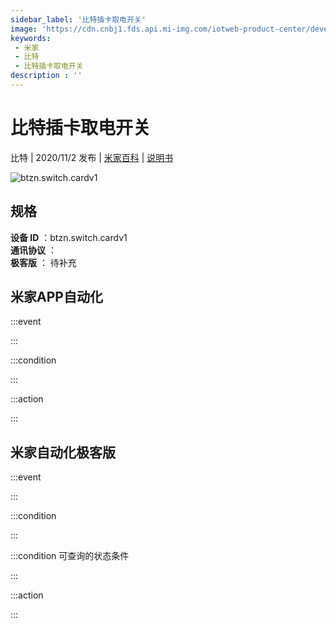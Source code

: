 ```yaml
---
sidebar_label: '比特插卡取电开关'
image: 'https://cdn.cnbj1.fds.api.mi-img.com/iotweb-product-center/developer_160316209782072qz4R1d.png?GalaxyAccessKeyId=AKVGLQWBOVIRQ3XLEW&Expires=9223372036854775807&Signature=yw8Y79jrrlurWtyvYvRvqiPIGOg='
keywords: 
 - 米家
 - 比特
 - 比特插卡取电开关
description : ''
---
```

# 比特插卡取电开关

比特 | 2020/11/2 发布 | [米家百科](https://home.mi.com/webapp/content/baike/product/index.html?model=btzn.switch.cardv1) | [说明书](https://home.mi.com/views/introduction.html?model=btzn.switch.cardv1&region=cn)

![btzn.switch.cardv1](https://cdn.cnbj1.fds.api.mi-img.com/iotweb-product-center/developer_160316209782072qz4R1d.png?GalaxyAccessKeyId=AKVGLQWBOVIRQ3XLEW&Expires=9223372036854775807&Signature=yw8Y79jrrlurWtyvYvRvqiPIGOg=)

## 规格  
> 
**设备 ID** ：btzn.switch.cardv1  
**通讯协议** ：  
**极客版**  ： 待补充 


## 米家APP自动化  

:::event  

:::

:::condition  

:::

:::action   

:::

## 米家自动化极客版  

:::event  

:::

:::condition  

:::

:::condition 可查询的状态条件  

:::

:::action  

:::

        
